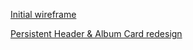 [Initial wireframe](./wireframe1.png)

[Persistent Header & Album Card redesign](./wireframe2.png)






